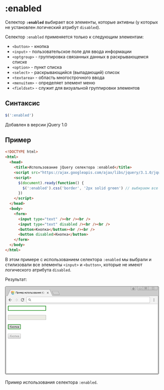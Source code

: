 # :enabled

Селектор **`:enabled`** выбирает все элементы, которые активны (у которых не установлен логический атрибут `disabled`).

Селектор `:enabled` применяется только к следующим элементам:

- `<button>` - кнопка
- `<input>` - пользовательское поле для ввода информации
- `<optgroup>` - группировка связанных данных в раскрывающемся списке
- `<option>` - пункт списка
- `<select>` - раскрывающийся (выпадающий) список
- `<textarea>` - область многострочного ввода
- `<menuitem>` - определяет элемент меню
- `<fieldset>` - служит для визуальной группировки элементов

## Синтаксис

```js
$(':enabled')
```

Добавлен в версии jQuery 1.0

## Пример

```html
<!DOCTYPE html>
<html>
  <head>
    <title>Использование jQuery селектора :enabled</title>
    <script src="https://ajax.googleapis.com/ajax/libs/jquery/3.1.0/jquery.min.js"></script>
    <script>
      $(document).ready(function() {
        $(':enabled').css('border', '2px solid green') // выбираем все элементы, которые не имеют логического атрибута disabled.
      })
    </script>
  </head>
  <body>
    <form>
      <input type="text" /><br /><br />
      <input type="text" disabled /><br /><br />
      <button>Кнопка</button><br /><br />
      <button disabled>Кнопка</button>
    </form>
  </body>
</html>
```

В этом примере с использованием селектора `:enabled` мы выбрали и стилизовали все элементы `<input>` и `<button>`, которые не имеют логического атрибута `disabled`.

Результат:

![Пример использования jQuery селектора :enabled](939.png)

Пример использования селектора `:enabled`.
